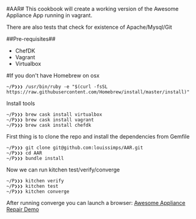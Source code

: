 #AAR#
This cookbook will create a working version of the Awesome Appliance App running in vagrant.

There are also tests that check for existence of Apache/Mysql/Git

##Pre-requisites##
* ChefDK
* Vagrant
* Virtualbox

#If you don't have Homebrew on osx
```
~/P❯❯❯ /usr/bin/ruby -e "$(curl -fsSL https://raw.githubusercontent.com/Homebrew/install/master/install)"
```
Install tools
```
~/P❯❯❯ brew cask install virtualbox
~/P❯❯❯ brew cask install vagrant
~/P❯❯❯ brew cask install chefdk
```

First thing is to clone the repo and install the dependencies from Gemfile

```
~/P❯❯❯ git clone git@github.com:louissimps/AAR.git
~/P❯❯❯ cd AAR
~/P❯❯❯ bundle install
```

Now we can run kitchen test/verify/converge
```
~/P❯❯❯ kitchen verify
~/P❯❯❯ kitchen test
~/P❯❯❯ kitchen converge
```


After running converge you can launch a browser:
[Awesome Appliance Repair Demo](http://localhost:8080)
